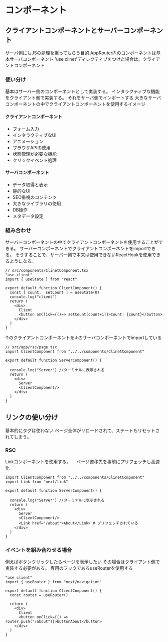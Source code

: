 # コンポーネント

## クライアントコンポーネントとサーバーコンポーネント

サーバ側にもJSの処理を担ってもらう目的
AppRouter内のコンポーネントは基本サーバコンポーネント
'use clinet'ディレクティブをつけた場合は、クライアントコンポーネント

### 使い分け

基本はサーバー側のコンポーネントとして実装する。
インタラクティブな機能をクライアント側で実装する。
それをサーバ側でインポートする
大きなサーバコンポーネントの中でクライアントコンポーネントを使用するイメージ

#### クライアントコンポーネント

- フォーム入力
- インタラクティブなUI
- アニメーション
- ブラウザAPIの使用
- 状態管理が必要な機能
- クリックイベント処理

#### サーバコンポーネント

- データ取得と表示
- 静的なUI
- SEO重視のコンテンツ
- 大きなライブラリの使用
- DB操作
- メタデータ設定

### 組み合わせ

サーバーコンポーネントの中でクライアントコンポーネントを使用することができる。
サーバーコンポーネントでクライアントコンポーネントをimportできる。
そうすることで、サーバー側で本来は使用できないReactHookを使用できるようになる。

```tsx
// src/components/ClinetComponent.tsx
"use client"
import { useState } from "react"

export default function ClientComponent() {
  const [ count,  setCount ] = useState(0)
  console.log("client")
  return (
    <div>
      Client
      <button onClick={()=> setCount(count+1)}>Count: {count}</button>
    </div>
  )
}
```

↑のクライアントコンポーネントを↓のサーバコンポーネントでimportしている

```tsx
// src/app/rsc/page.tsx
import ClientComponent from "../../components/ClinetComponent"

export default function ServerComponent() {

  console.log("Server") //ターミナルに表示される
  return (
    <div>
      Server
      <ClientComponent/>
    </div>
  )
}
```

## リンクの使い分け

基本的に<a>タグは使わない
ページ全体がリロードされて、ステートもリセットされてしまう。

### RSC

Linkコンポーネントを使用する。
　ページ遷移先を事前にプリフェッチし高速化

```tsx
import ClientComponent from "../../components/ClinetComponent"
import Link from "next/link"

export default function ServerComponent() {

  console.log("Server") //ターミナルに表示される
  return (
    <div>
      Server
      <ClientComponent/>
      <Link href="/about">About</Link> # プリフェッチされている
    </div>
  )
}
```

### イベントを組み合わせる場合

例えばボタンクリックしたらページを表示したい
その場合はクライアント側で実装する必要がある。
専用のフックであるuseRouterを使用する

```tsx
"use client"
import { useRouter } from "next/navigation"

export default function ClientComponent() {
  const router = useRouter()

  return (
    <div>
      Client
      <button onClick={() => router.push("/about")}>buttonAbout</button>
    </div>
  )
}
```

